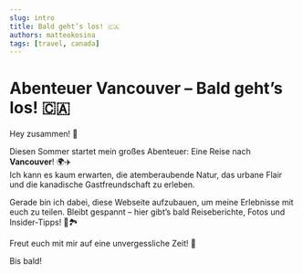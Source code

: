 ```yaml
---
slug: intro
title: Bald geht’s los! 🇨🇦
authors: matteokosina
tags: [travel, canada]
---
```


# Abenteuer Vancouver – Bald geht’s los! 🇨🇦

Hey zusammen! 👋

Diesen Sommer startet mein großes Abenteuer: Eine Reise nach **Vancouver**! 🌍✈️  
Ich kann es kaum erwarten, die atemberaubende Natur, das urbane Flair und die kanadische Gastfreundschaft zu erleben.

Gerade bin ich dabei, diese Webseite aufzubauen, um meine Erlebnisse mit euch zu teilen. Bleibt gespannt – hier gibt’s bald Reiseberichte, Fotos und Insider-Tipps! 📸🏞️

Freut euch mit mir auf eine unvergessliche Zeit! 🚀

Bis bald!
